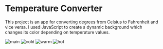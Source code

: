 ﻿# Temperature Converter
This project is an app for converting degrees from Celsius to Fahrenheit and vice versa. I used
JavaScript to create a dynamic background which changes its color depending on temperature values.


![main](https://user-images.githubusercontent.com/78755964/192164609-99bd339b-4e78-4ec0-97ce-3b2e25fbc213.PNG)
![cold](https://user-images.githubusercontent.com/78755964/192164610-75809354-c134-49bc-8e69-5a72f6b5ba7b.PNG)
![warm](https://user-images.githubusercontent.com/78755964/192164615-3c6de735-5f04-41c9-9d81-2b362d78af0b.PNG)
![hot](https://user-images.githubusercontent.com/78755964/192164618-613aacaa-e43d-4fd5-830c-2f2360bed554.PNG)

